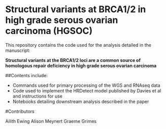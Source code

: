 # Structural variants at BRCA1/2 in high grade serous ovarian carcinoma (HGSOC)

This repository contains the code used for the analysis detailed in the manuscript:

**Structural variants at the BRCA1/2 loci are a common source of homologous repair deficiency in high grade serous ovarian carcinoma**

##Contents include:

- Commands used for primary processing of the WGS and RNAseq data
- Code used to implement the HRDetect model published by Davies et al and instructions for use   
- Notebooks detailing downstream analysis described in the paper

#Contributors

Ailith Ewing
Alison Meynert
Graeme Grimes
